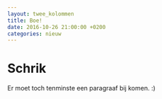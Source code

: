 ```yaml
---
layout: twee_kolommen
title: Boe!
date: 2016-10-26 21:00:00 +0200
categories: nieuw
---
```


# Schrik

Er moet toch tenminste een paragraaf bij komen. :)
